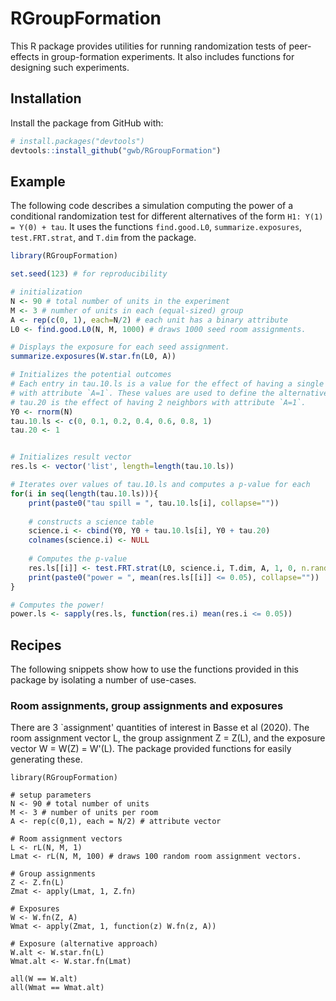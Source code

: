 
# RGroupFormation

<!-- badges: start -->
<!-- badges: end -->

This R package provides utilities for running randomization tests of peer-effects 
in group-formation experiments. It also includes functions for designing such 
experiments.

## Installation

Install the package from GitHub with:
``` r
# install.packages("devtools")
devtools::install_github("gwb/RGroupFormation")
```

## Example

The following code describes a simulation computing the power of a conditional 
randomization test for different alternatives of the 
form `H1: Y(1) = Y(0) + tau`. It uses the functions `find.good.L0`, 
`summarize.exposures`, `test.FRT.strat`, and `T.dim` from the package.

```r
library(RGroupFormation)

set.seed(123) # for reproducibility

# initialization
N <- 90 # total number of units in the experiment
M <- 3 # numher of units in each (equal-sized) group
A <- rep(c(0, 1), each=N/2) # each unit has a binary attribute
L0 <- find.good.L0(N, M, 1000) # draws 1000 seed room assignments.

# Displays the exposure for each seed assignment.
summarize.exposures(W.star.fn(L0, A))

# Initializes the potential outcomes
# Each entry in tau.10.ls is a value for the effect of having a single neighbor 
# with attribute `A=1`. These values are used to define the alternative hypotheses. 
# tau.20 is the effect of having 2 neighbors with attribute `A=1`.
Y0 <- rnorm(N)
tau.10.ls <- c(0, 0.1, 0.2, 0.4, 0.6, 0.8, 1) 
tau.20 <- 1


# Initializes result vector
res.ls <- vector('list', length=length(tau.10.ls)) 

# Iterates over values of tau.10.ls and computes a p-value for each
for(i in seq(length(tau.10.ls))){
    print(paste0("tau spill = ", tau.10.ls[i], collapse=""))
	
	# constructs a science table
    science.i <- cbind(Y0, Y0 + tau.10.ls[i], Y0 + tau.20) 
    colnames(science.i) <- NULL
	
	# Computes the p-value
    res.ls[[i]] <- test.FRT.strat(L0, science.i, T.dim, A, 1, 0, n.rand=300, n.draws=1000)
    print(paste0("power = ", mean(res.ls[[i]] <= 0.05), collapse=""))
}

# Computes the power!
power.ls <- sapply(res.ls, function(res.i) mean(res.i <= 0.05))

```

## Recipes

The following snippets show how to use the functions provided in this package 
by isolating a number of use-cases.

### Room assignments, group assignments and exposures

There are 3 `assignment' quantities of interest in Basse et al (2020). The 
room assignment vector L, the group assignment Z = Z(L), and the exposure 
vector W = W(Z) = W'(L). The package provided functions for easily generating 
these.

```
library(RGroupFormation)

# setup parameters
N <- 90 # total number of units
M <- 3 # number of units per room
A <- rep(c(0,1), each = N/2) # attribute vector

# Room assignment vectors 
L <- rL(N, M, 1)
Lmat <- rL(N, M, 100) # draws 100 random room assignment vectors.

# Group assignments
Z <- Z.fn(L)
Zmat <- apply(Lmat, 1, Z.fn)

# Exposures
W <- W.fn(Z, A)
Wmat <- apply(Zmat, 1, function(z) W.fn(z, A))

# Exposure (alternative approach)
W.alt <- W.star.fn(L)
Wmat.alt <- W.star.fn(Lmat)

all(W == W.alt)
all(Wmat == Wmat.alt)
```

